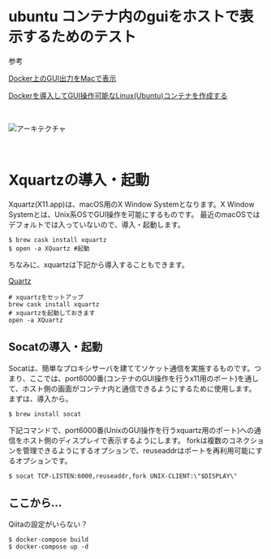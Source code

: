 # ubuntu コンテナ内のguiをホストで表示するためのテスト

参考

[Docker上のGUI出力をMacで表示](https://qiita.com/uedashuhei/items/3f6f8612b5c4a2b00b1a)

[Dockerを導入してGUI操作可能なLinux(Ubuntu)コンテナを作成する
](https://qiita.com/ryoya-s/items/ee1daf9cab18c100c990)

<br>

![アーキテクチャ](https://qiita-user-contents.imgix.net/https%3A%2F%2Fqiita-image-store.s3.amazonaws.com%2F0%2F100027%2F417679be-a834-d4f3-f887-b3939519eba4.png?ixlib=rb-1.2.2&auto=format&gif-q=60&q=75&w=1400&fit=max&s=0cc2c9ff5cf1454e141dcb6b6d9e3b46)

<br>

# Xquartzの導入・起動
Xquartz(X11.app)は、macOS用のX Window Systemとなります。X Window Systemとは、Unix系OSでGUI操作を可能にするものです。
最近のmacOSではデフォルトでは入っていないので、導入・起動します。

```
$ brew cask install xquartz
$ open -a XQuartz #起動
```
ちなみに、xquartzは下記から導入することもできます。

[Quartz](https://www.xquartz.org/)

```
# xquartzをセットアップ
brew cask install xquartz
# xquartzを起動しておきます
open -a XQuartz
```



## Socatの導入・起動
Socatは、簡単なプロキシサーバを建ててソケット通信を実施するものです。つまり、ここでは、port6000番(コンテナのGUI操作を行うx11用のボート)を通して、ホスト側の画面がコンテナ内と通信できるようにするために使用します。
まずは、導入から。

```
$ brew install socat
```

下記コマンドで、port6000番(UnixのGUI操作を行うxquartz用のポート)への通信をホスト側のディスプレイで表示するようにします。
forkは複数のコネクションを管理できるようにするオプションで、reuseaddrはポートを再利用可能にするオプションです。

```
$ socat TCP-LISTEN:6000,reuseaddr,fork UNIX-CLIENT:\"$DISPLAY\"
```


## ここから…
Qiitaの設定がいらない？


```
$ docker-compose build
$ docker-compose up -d
```